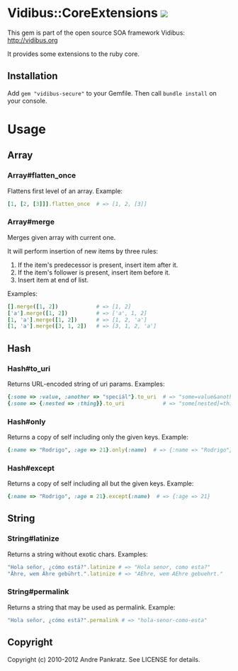 # Vidibus::CoreExtensions [![](http://travis-ci.org/vidibus/vidibus-core_extensions.png)](http://travis-ci.org/vidibus/vidibus-core_extensions)

This gem is part of the open source SOA framework Vidibus: http://vidibus.org

It provides some extensions to the ruby core.


## Installation

Add `gem "vidibus-secure"` to your Gemfile. Then call `bundle install` on your console.


# Usage

## Array

### Array#flatten_once

Flattens first level of an array. Example:
```ruby
[1, [2, [3]]].flatten_once  # => [1, 2, [3]]
```

### Array#merge

Merges given array with current one.

It will perform insertion of new items by three rules:

1. If the item's predecessor is present, insert item after it.
2. If the item's follower is present, insert item before it.
3. Insert item at end of list.

Examples:

```ruby
[].merge([1, 2])            # => [1, 2]
['a'].merge([1, 2])         # => ['a', 1, 2]
[1, 'a'].merge([1, 2])      # => [1, 2, 'a']
[1, 'a'].merge([3, 1, 2])   # => [3, 1, 2, 'a']
```

## Hash

### Hash#to_uri

Returns URL-encoded string of uri params. Examples:

```ruby
{:some => :value, :another => "speciál"}.to_uri  # => "some=value&another=speci%C3%A1l"
{:some => {:nested => :thing}}.to_uri            # => "some[nested]=thing"
```

### Hash#only

Returns a copy of self including only the given keys. Example:

```ruby
{:name => "Rodrigo", :age => 21}.only(:name)  # => {:name => "Rodrigo"}
```

### Hash#except

Returns a copy of self including all but the given keys. Example:

```ruby
{:name => "Rodrigo", :age = 21}.except(:name)  # => {:age => 21}
```

## String

### String#latinize

Returns a string without exotic chars. Examples:

```ruby
"Hola señor, ¿cómo está?".latinize # => "Hola senor, como esta?"
"Ähre, wem Ähre gebührt.".latinize # => "AEhre, wem AEhre gebuehrt."
```

### String#permalink

Returns a string that may be used as permalink. Example:

```ruby
"Hola señor, ¿cómo está?".permalink # => "hola-senor-como-esta"
```

## Copyright

Copyright (c) 2010-2012 Andre Pankratz. See LICENSE for details.
